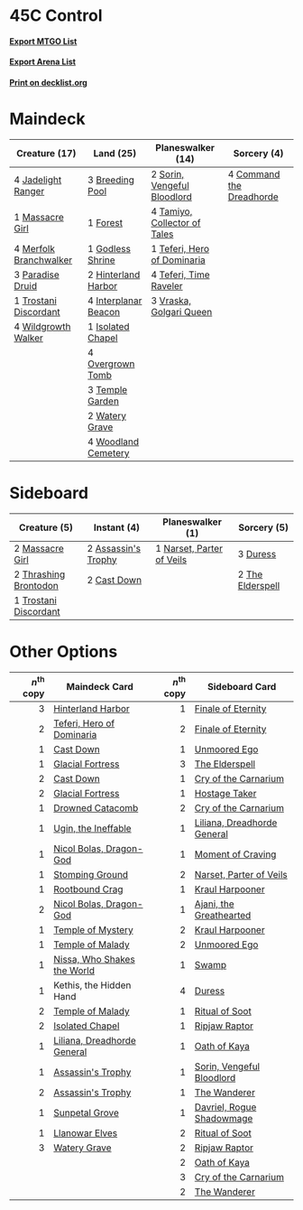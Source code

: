 # 45C Control

#### [Export MTGO List](../collection/45C%20Control/45C%20Control.txt)
#### [Export Arena List](../collection/45C%20Control/45C%20Control_arena.txt)
#### [Print on decklist.org](http://decklist.org/?deckmain=3%09Breeding%20Pool%0A4%09Command%20the%20Dreadhorde%0A1%09Forest%0A1%09Godless%20Shrine%0A2%09Hinterland%20Harbor%0A4%09Interplanar%20Beacon%0A1%09Isolated%20Chapel%0A4%09Jadelight%20Ranger%0A1%09Massacre%20Girl%0A4%09Merfolk%20Branchwalker%0A4%09Overgrown%20Tomb%0A3%09Paradise%20Druid%0A2%09Sorin,%20Vengeful%20Bloodlord%0A4%09Tamiyo,%20Collector%20of%20Tales%0A1%09Teferi,%20Hero%20of%20Dominaria%0A4%09Teferi,%20Time%20Raveler%0A3%09Temple%20Garden%0A1%09Trostani%20Discordant%0A3%09Vraska,%20Golgari%20Queen%0A2%09Watery%20Grave%0A4%09Wildgrowth%20Walker%0A4%09Woodland%20Cemetery&deckside=2%09Assassin's%20Trophy%0A2%09Cast%20Down%0A3%09Duress%0A2%09Massacre%20Girl%0A1%09Narset,%20Parter%20of%20Veils%0A2%09The%20Elderspell%0A2%09Thrashing%20Brontodon%0A1%09Trostani%20Discordant)
# Maindeck

|                                          Creature (17)                                          |                                           Land (25)                                           |                                           Planeswalker (14)                                           |                                            Sorcery (4)                                            |
|-------------------------------------------------------------------------------------------------|-----------------------------------------------------------------------------------------------|-------------------------------------------------------------------------------------------------------|---------------------------------------------------------------------------------------------------|
|4 [Jadelight Ranger](http://gatherer.wizards.com/Pages/Card/Details.aspx?multiverseid=439793)    |3 [Breeding Pool](http://gatherer.wizards.com/Pages/Card/Details.aspx?multiverseid=97088)      |2 [Sorin, Vengeful Bloodlord](http://gatherer.wizards.com/Pages/Card/Details.aspx?multiverseid=461144) |4 [Command the Dreadhorde](http://gatherer.wizards.com/Pages/Card/Details.aspx?multiverseid=461009)|
|1 [Massacre Girl](http://gatherer.wizards.com/Pages/Card/Details.aspx?multiverseid=461026)       |1 [Forest](http://gatherer.wizards.com/Pages/Card/Details.aspx?multiverseid=439860)            |4 [Tamiyo, Collector of Tales](http://gatherer.wizards.com/Pages/Card/Details.aspx?multiverseid=461147)|                                                                                                   |
|4 [Merfolk Branchwalker](http://gatherer.wizards.com/Pages/Card/Details.aspx?multiverseid=435353)|1 [Godless Shrine](http://gatherer.wizards.com/Pages/Card/Details.aspx?multiverseid=405099)    |1 [Teferi, Hero of Dominaria](http://gatherer.wizards.com/Pages/Card/Details.aspx?multiverseid=443095) |                                                                                                   |
|3 [Paradise Druid](http://gatherer.wizards.com/Pages/Card/Details.aspx?multiverseid=461098)      |2 [Hinterland Harbor](http://gatherer.wizards.com/Pages/Card/Details.aspx?multiverseid=443128) |4 [Teferi, Time Raveler](http://gatherer.wizards.com/Pages/Card/Details.aspx?multiverseid=461148)      |                                                                                                   |
|1 [Trostani Discordant](http://gatherer.wizards.com/Pages/Card/Details.aspx?multiverseid=452958) |4 [Interplanar Beacon](http://gatherer.wizards.com/Pages/Card/Details.aspx?multiverseid=461174)|3 [Vraska, Golgari Queen](http://gatherer.wizards.com/Pages/Card/Details.aspx?multiverseid=452963)     |                                                                                                   |
|4 [Wildgrowth Walker](http://gatherer.wizards.com/Pages/Card/Details.aspx?multiverseid=435372)   |1 [Isolated Chapel](http://gatherer.wizards.com/Pages/Card/Details.aspx?multiverseid=443129)   |                                                                                                       |                                                                                                   |
|                                                                                                 |4 [Overgrown Tomb](http://gatherer.wizards.com/Pages/Card/Details.aspx?multiverseid=405103)    |                                                                                                       |                                                                                                   |
|                                                                                                 |3 [Temple Garden](http://gatherer.wizards.com/Pages/Card/Details.aspx?multiverseid=405112)     |                                                                                                       |                                                                                                   |
|                                                                                                 |2 [Watery Grave](http://gatherer.wizards.com/Pages/Card/Details.aspx?multiverseid=405114)      |                                                                                                       |                                                                                                   |
|                                                                                                 |4 [Woodland Cemetery](http://gatherer.wizards.com/Pages/Card/Details.aspx?multiverseid=443136) |                                                                                                       |                                                                                                   |


# Sideboard

|                                          Creature (5)                                          |                                         Instant (4)                                          |                                          Planeswalker (1)                                          |                                        Sorcery (5)                                        |
|------------------------------------------------------------------------------------------------|----------------------------------------------------------------------------------------------|----------------------------------------------------------------------------------------------------|-------------------------------------------------------------------------------------------|
|2 [Massacre Girl](http://gatherer.wizards.com/Pages/Card/Details.aspx?multiverseid=461026)      |2 [Assassin's Trophy](http://gatherer.wizards.com/Pages/Card/Details.aspx?multiverseid=452902)|1 [Narset, Parter of Veils](http://gatherer.wizards.com/Pages/Card/Details.aspx?multiverseid=460988)|3 [Duress](http://gatherer.wizards.com/Pages/Card/Details.aspx?multiverseid=14557)         |
|2 [Thrashing Brontodon](http://gatherer.wizards.com/Pages/Card/Details.aspx?multiverseid=456570)|2 [Cast Down](http://gatherer.wizards.com/Pages/Card/Details.aspx?multiverseid=442969)        |                                                                                                    |2 [The Elderspell](http://gatherer.wizards.com/Pages/Card/Details.aspx?multiverseid=461016)|
|1 [Trostani Discordant](http://gatherer.wizards.com/Pages/Card/Details.aspx?multiverseid=452958)|                                                                                              |                                                                                                    |                                                                                           |


# Other Options

|*n*<sup>th</sup> copy|                                            Maindeck Card                                             |*n*<sup>th</sup> copy|                                            Sideboard Card                                            |
|--------------------:|------------------------------------------------------------------------------------------------------|--------------------:|------------------------------------------------------------------------------------------------------|
|                    3|[Hinterland Harbor](http://gatherer.wizards.com/Pages/Card/Details.aspx?multiverseid=443128)          |                    1|[Finale of Eternity](http://gatherer.wizards.com/Pages/Card/Details.aspx?multiverseid=461018)         |
|                    2|[Teferi, Hero of Dominaria](http://gatherer.wizards.com/Pages/Card/Details.aspx?multiverseid=443095)  |                    2|[Finale of Eternity](http://gatherer.wizards.com/Pages/Card/Details.aspx?multiverseid=461018)         |
|                    1|[Cast Down](http://gatherer.wizards.com/Pages/Card/Details.aspx?multiverseid=442969)                  |                    1|[Unmoored Ego](http://gatherer.wizards.com/Pages/Card/Details.aspx?multiverseid=452962)               |
|                    1|[Glacial Fortress](http://gatherer.wizards.com/Pages/Card/Details.aspx?multiverseid=190562)           |                    3|[The Elderspell](http://gatherer.wizards.com/Pages/Card/Details.aspx?multiverseid=461016)             |
|                    2|[Cast Down](http://gatherer.wizards.com/Pages/Card/Details.aspx?multiverseid=442969)                  |                    1|[Cry of the Carnarium](http://gatherer.wizards.com/Pages/Card/Details.aspx?multiverseid=457214)       |
|                    2|[Glacial Fortress](http://gatherer.wizards.com/Pages/Card/Details.aspx?multiverseid=190562)           |                    1|[Hostage Taker](http://gatherer.wizards.com/Pages/Card/Details.aspx?multiverseid=435379)              |
|                    1|[Drowned Catacomb](http://gatherer.wizards.com/Pages/Card/Details.aspx?multiverseid=430633)           |                    2|[Cry of the Carnarium](http://gatherer.wizards.com/Pages/Card/Details.aspx?multiverseid=457214)       |
|                    1|[Ugin, the Ineffable](http://gatherer.wizards.com/Pages/Card/Details.aspx?multiverseid=460929)        |                    1|[Liliana, Dreadhorde General](http://gatherer.wizards.com/Pages/Card/Details.aspx?multiverseid=461024)|
|                    1|[Nicol Bolas, Dragon-God](http://gatherer.wizards.com/Pages/Card/Details.aspx?multiverseid=463947)    |                    1|[Moment of Craving](http://gatherer.wizards.com/Pages/Card/Details.aspx?multiverseid=439736)          |
|                    1|[Stomping Ground](http://gatherer.wizards.com/Pages/Card/Details.aspx?multiverseid=405110)            |                    2|[Narset, Parter of Veils](http://gatherer.wizards.com/Pages/Card/Details.aspx?multiverseid=460988)    |
|                    1|[Rootbound Crag](http://gatherer.wizards.com/Pages/Card/Details.aspx?multiverseid=420934)             |                    1|[Kraul Harpooner](http://gatherer.wizards.com/Pages/Card/Details.aspx?multiverseid=452886)            |
|                    2|[Nicol Bolas, Dragon-God](http://gatherer.wizards.com/Pages/Card/Details.aspx?multiverseid=463947)    |                    1|[Ajani, the Greathearted](http://gatherer.wizards.com/Pages/Card/Details.aspx?multiverseid=461111)    |
|                    1|[Temple of Mystery](http://gatherer.wizards.com/Pages/Card/Details.aspx?multiverseid=373571)          |                    2|[Kraul Harpooner](http://gatherer.wizards.com/Pages/Card/Details.aspx?multiverseid=452886)            |
|                    1|[Temple of Malady](http://gatherer.wizards.com/Pages/Card/Details.aspx?multiverseid=380515)           |                    2|[Unmoored Ego](http://gatherer.wizards.com/Pages/Card/Details.aspx?multiverseid=452962)               |
|                    1|[Nissa, Who Shakes the World](http://gatherer.wizards.com/Pages/Card/Details.aspx?multiverseid=461096)|                    1|[Swamp](http://gatherer.wizards.com/Pages/Card/Details.aspx?multiverseid=439858)                      |
|                    1|Kethis, the Hidden Hand                                                                               |                    4|[Duress](http://gatherer.wizards.com/Pages/Card/Details.aspx?multiverseid=14557)                      |
|                    2|[Temple of Malady](http://gatherer.wizards.com/Pages/Card/Details.aspx?multiverseid=380515)           |                    1|[Ritual of Soot](http://gatherer.wizards.com/Pages/Card/Details.aspx?multiverseid=452834)             |
|                    2|[Isolated Chapel](http://gatherer.wizards.com/Pages/Card/Details.aspx?multiverseid=443129)            |                    1|[Ripjaw Raptor](http://gatherer.wizards.com/Pages/Card/Details.aspx?multiverseid=435359)              |
|                    1|[Liliana, Dreadhorde General](http://gatherer.wizards.com/Pages/Card/Details.aspx?multiverseid=461024)|                    1|[Oath of Kaya](http://gatherer.wizards.com/Pages/Card/Details.aspx?multiverseid=461136)               |
|                    1|[Assassin's Trophy](http://gatherer.wizards.com/Pages/Card/Details.aspx?multiverseid=452902)          |                    1|[Sorin, Vengeful Bloodlord](http://gatherer.wizards.com/Pages/Card/Details.aspx?multiverseid=461144)  |
|                    2|[Assassin's Trophy](http://gatherer.wizards.com/Pages/Card/Details.aspx?multiverseid=452902)          |                    1|[The Wanderer](http://gatherer.wizards.com/Pages/Card/Details.aspx?multiverseid=460964)               |
|                    1|[Sunpetal Grove](http://gatherer.wizards.com/Pages/Card/Details.aspx?multiverseid=420946)             |                    1|[Davriel, Rogue Shadowmage](http://gatherer.wizards.com/Pages/Card/Details.aspx?multiverseid=461010)  |
|                    1|[Llanowar Elves](http://gatherer.wizards.com/Pages/Card/Details.aspx?multiverseid=129626)             |                    2|[Ritual of Soot](http://gatherer.wizards.com/Pages/Card/Details.aspx?multiverseid=452834)             |
|                    3|[Watery Grave](http://gatherer.wizards.com/Pages/Card/Details.aspx?multiverseid=405114)               |                    2|[Ripjaw Raptor](http://gatherer.wizards.com/Pages/Card/Details.aspx?multiverseid=435359)              |
|                     |                                                                                                      |                    2|[Oath of Kaya](http://gatherer.wizards.com/Pages/Card/Details.aspx?multiverseid=461136)               |
|                     |                                                                                                      |                    3|[Cry of the Carnarium](http://gatherer.wizards.com/Pages/Card/Details.aspx?multiverseid=457214)       |
|                     |                                                                                                      |                    2|[The Wanderer](http://gatherer.wizards.com/Pages/Card/Details.aspx?multiverseid=460964)               |


